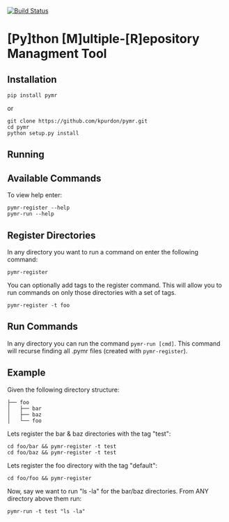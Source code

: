 [![Build Status](https://travis-ci.org/kpurdon/pymr.svg?branch=master)](https://travis-ci.org/kpurdon/pymr)

[Py]thon [M]ultiple-[R]epository Managment Tool
======

Installation
------

```pip install pymr```

or

```
git clone https://github.com/kpurdon/pymr.git
cd pymr
python setup.py install
```

Running
------

## Available Commands

To view help enter:

```
pymr-register --help
pymr-run --help
```

## Register Directories

In any directory you want to run a command on enter the following command:

```pymr-register```

You can optionally add tags to the register command. This will allow you to run commands on only those directories with a set of tags.

```pymr-register -t foo```

## Run Commands

In any directory you can run the command ```pymr-run [cmd]```. This command will recurse finding all .pymr files (created with ```pymr-register```).

Example
------

Given the following directory structure:

```
├── foo
│   ├── bar
│   ├── baz
│   └── foo
```

Lets register the bar & baz directories with the tag "test":

```
cd foo/bar && pymr-register -t test
cd foo/baz && pymr-register -t test
```

Lets register the foo directory with the tag "default":

```
cd foo/foo && pymr-register
```

Now, say we want to run "ls -la" for the bar/baz directories. From ANY directory above them run:

```
pymr-run -t test "ls -la"
```
